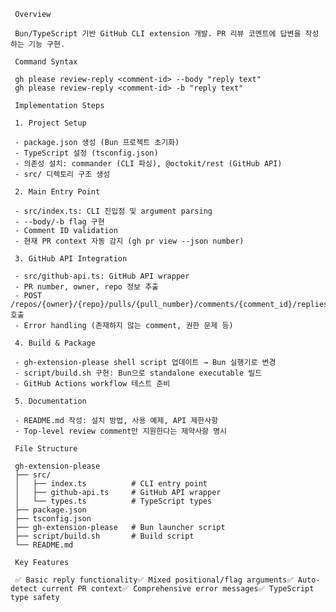      Overview

     Bun/TypeScript 기반 GitHub CLI extension 개발. PR 리뷰 코멘트에 답변을 작성하는 기능 구현.

     Command Syntax

     gh please review-reply <comment-id> --body "reply text"
     gh please review-reply <comment-id> -b "reply text"

     Implementation Steps

     1. Project Setup

     - package.json 생성 (Bun 프로젝트 초기화)
     - TypeScript 설정 (tsconfig.json)
     - 의존성 설치: commander (CLI 파싱), @octokit/rest (GitHub API)
     - src/ 디렉토리 구조 생성

     2. Main Entry Point

     - src/index.ts: CLI 진입점 및 argument parsing
     - --body/-b flag 구현
     - Comment ID validation
     - 현재 PR context 자동 감지 (gh pr view --json number)

     3. GitHub API Integration

     - src/github-api.ts: GitHub API wrapper
     - PR number, owner, repo 정보 추출
     - POST /repos/{owner}/{repo}/pulls/{pull_number}/comments/{comment_id}/replies 호출
     - Error handling (존재하지 않는 comment, 권한 문제 등)

     4. Build & Package

     - gh-extension-please shell script 업데이트 → Bun 실행기로 변경
     - script/build.sh 구현: Bun으로 standalone executable 빌드
     - GitHub Actions workflow 테스트 준비

     5. Documentation

     - README.md 작성: 설치 방법, 사용 예제, API 제한사항
     - Top-level review comment만 지원한다는 제약사항 명시

     File Structure

     gh-extension-please
     ├── src/
     │   ├── index.ts          # CLI entry point
     │   ├── github-api.ts     # GitHub API wrapper
     │   └── types.ts          # TypeScript types
     ├── package.json
     ├── tsconfig.json
     ├── gh-extension-please   # Bun launcher script
     ├── script/build.sh       # Build script
     └── README.md

     Key Features

     ✅ Basic reply functionality✅ Mixed positional/flag arguments✅ Auto-detect current PR context✅ Comprehensive error messages✅ TypeScript type safety